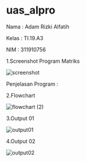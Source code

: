 # uas_alpro


Nama  : Adam Rizki Alfatih

Kelas : TI.19.A3

NIM   : 311910756





1.Screenshot Program Matriks

![screenshot](https://user-images.githubusercontent.com/59815639/72234432-9f135b80-35ff-11ea-9c91-ef50542846ad.png)


Penjelasan Program :




2.Flowchart

![flowchart (2)](https://user-images.githubusercontent.com/59815639/72404403-cb59e400-3787-11ea-975d-d06050598e37.png)





3.Output 01

![output01](https://user-images.githubusercontent.com/59815639/72234446-ab97b400-35ff-11ea-9b1c-66e068bb7ebd.png)





4.Output 02

![output02](https://user-images.githubusercontent.com/59815639/72234439-a5a1d300-35ff-11ea-931e-830e9d4eb025.png)
